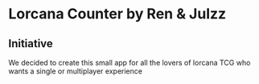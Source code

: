 # Lorcana Counter by Ren & Julzz

## Initiative
We decided to create this small app for all the lovers of lorcana TCG who wants a single or multiplayer experience
